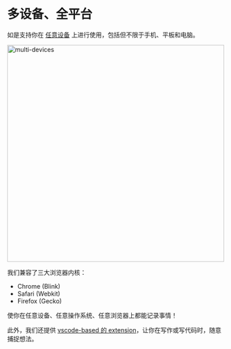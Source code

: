 # 多设备、全平台

如是支持你在 [任意设备](./install/) 上进行使用，包括但不限于手机、平板和电脑。

<img src="../article/2024/assets1220/20.gif" width="500" alt="multi-devices">

我们兼容了三大浏览器内核：
- Chrome (Blink)
- Safari (Webkit)
- Firefox (Gecko)

使你在任意设备、任意操作系统、任意浏览器上都能记录事情！

此外，我们还提供 [vscode-based 的 extension](./ide/how-to-use-vscode-ext)，让你在写作或写代码时，随意捕捉想法。
